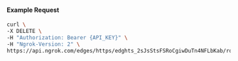 <!-- Code generated for API Clients. DO NOT EDIT. -->

#### Example Request

```bash
curl \
-X DELETE \
-H "Authorization: Bearer {API_KEY}" \
-H "Ngrok-Version: 2" \
https://api.ngrok.com/edges/https/edghts_2sJsStsFSRoCgiwDuTn4NFLbKab/routes/edghtsrt_2sJsSp6p1UNvkKU5qHvbKRNmL7Y/backend
```
